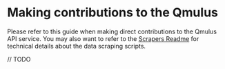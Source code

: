 # Making contributions to the Qmulus

Please refer to this guide when making direct contributions to the Qmulus API service. You may also want to refer to the [Scrapers Readme](https://github.com/queens-qmulus/qu-scrapers) for technical details about the data scraping scripts.

// TODO
